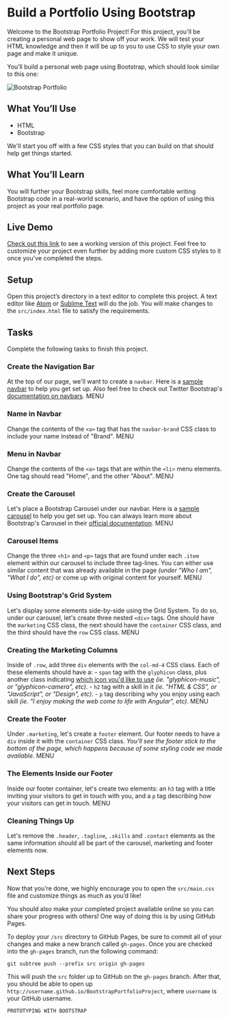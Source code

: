 # Build a Portfolio Using Bootstrap

Welcome to the Bootstrap Portfolio Project! For this project, you'll be creating a personal web page to show off your work. We will test your HTML knowledge and then it will be up to you to use CSS to style your own page and make it unique.

You’ll build a personal web page using Bootstrap, which should look similar to this one:

![Bootstrap Portfolio](http://courseware.codeschool.com.s3.amazonaws.com/projects/build-a-portfolio-using-bootstrap.png)

## What You’ll Use

- HTML
- Bootstrap

We'll start you off with a few CSS styles that you can build on that should help get things started.

## What You’ll Learn

You will further your Bootstrap skills, feel more comfortable writing Bootstrap code in a real-world scenario, and have the option of using this project as your real portfolio page.

## Live Demo

[Check out this link](https://codeschool-project-demos.github.io/BootstrapPortfolioProject/) to see a working version of this project. Feel free to customize your project even further by adding more custom CSS styles to it once you've completed the steps.

## Setup

Open this project’s directory in a text editor to complete this project. A text editor like [Atom](https://atom.io/) or [Sublime Text](https://www.sublimetext.com/) will do the job. You will make changes to the `src/index.html` file to satisfy the requirements.

## Tasks

Complete the following tasks to finish this project.

### Create the Navigation Bar

At the top of our page, we'll want to create a `navbar`. Here is a [sample navbar](https://github.com/codeschool/BootstrapPortfolioProject/wiki/Sample-Navigation-Bar) to help you get set up. Also feel free to check out Twitter Bootstrap's [documentation on navbars](http://getbootstrap.com/components/#navbar).	MENU

### Name in Navbar

Change the contents of the `<a>` tag that has the `navbar-brand` CSS class to include your name instead of "Brand".	MENU

### Menu in Navbar

Change the contents of the `<a>` tags that are within the `<li>` menu elements. One tag should read "Home", and the other "About".	MENU

### Create the Carousel

Let's place a Bootstrap Carousel under our navbar. Here is a [sample carousel](https://github.com/codeschool/BootstrapPortfolioProject/wiki/Sample-Carousel) to help you get set up. You can always learn more about Bootstrap's Carousel in their [official documentation](http://getbootstrap.com/javascript/#carousel).	MENU

### Carousel Items

Change the three `<h1>` and `<p>` tags that are found under each `.item` element within our carousel to include three tag-lines. You can either use similar content that was already available in the page _(under "Who I am", "What I do", etc)_ or come up with original content for yourself.	MENU

### Using Bootstrap's Grid System

Let's display some elements side-by-side using the Grid System. To do so, under our carousel, let's create three nested `<div>` tags. One should have the `marketing` CSS class, the next should have the `container` CSS class, and the third should have the `row` CSS class.	MENU

### Creating the Marketing Columns

Inside of `.row`, add three `div` elements with the `col-md-4` CSS class. Each of these elements should have a: - `span` tag with the `glyphicon` class, plus another class indicating [which icon you'd like to use](http://getbootstrap.com/components/#glyphicons-glyphs) _(ie. "glyphicon-music", or "glyphicon-camera", etc)_. - `h2` tag with a skill in it _(ie. "HTML & CSS", or "JavaScript", or "Design", etc)_. - `p` tag describing why you enjoy using each skill _(ie. "I enjoy making the web come to life with Angular", etc)_.	MENU

### Create the Footer

Under `.marketing`, let's create a `footer` element. Our footer needs to have a `div` inside it with the `container` CSS class. _You'll see the footer stick to the bottom of the page, which happens because of some styling code we made available._	MENU

### The Elements Inside our Footer

Inside our footer container, let's create two elements: an `h3` tag with a title inviting your visitors to get in touch with you, and a `p` tag describing how your visitors can get in touch.	MENU

### Cleaning Things Up

Let's remove the `.header`, `.tagline`, `.skills` and `.contact` elements as the same information should all be part of the carousel, marketing and footer elements now.

## Next Steps

Now that you’re done, we highly encourage you to open the `src/main.css` file and customize things as much as you’d like!

You should also make your completed project available online so you can share your progress with others! One way of doing this is by using GitHub Pages.

To deploy your `/src` directory to GitHub Pages, be sure to commit all of your changes and make a new branch called `gh-pages`. Once you are checked into the `gh-pages` branch, run the following command:

```
git subtree push --prefix src origin gh-pages
```

This will push the `src` folder up to GitHub on the `gh-pages` branch. After that, you should be able to open up `http://username.github.io/BootstrapPortfolioProject`, where `username` is your GitHub username.

```
PROTOTYPING WITH BOOTSTRAP
```
